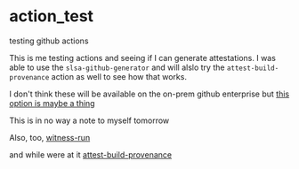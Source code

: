 # action_test
testing github actions

This is me testing actions and seeing if I can generate attestations.
I was able to use the `slsa-github-generator` and will alslo try the
`attest-build-provenance` action as well to see how that works. 

I don't think these will be available on the on-prem github enterprise
but [this option is maybe a
thing](https://docs.github.com/en/enterprise-server@3.14/admin/managing-github-actions-for-your-enterprise/managing-access-to-actions-from-githubcom/manually-syncing-actions-from-githubcom)  

This is in no way a note to myself tomorrow


Also, too,
[witness-run](https://github.com/marketplace/actions/witness-run)

and while were at it [attest-build-provenance](https://github.com/actions/attest-build-provenance)
